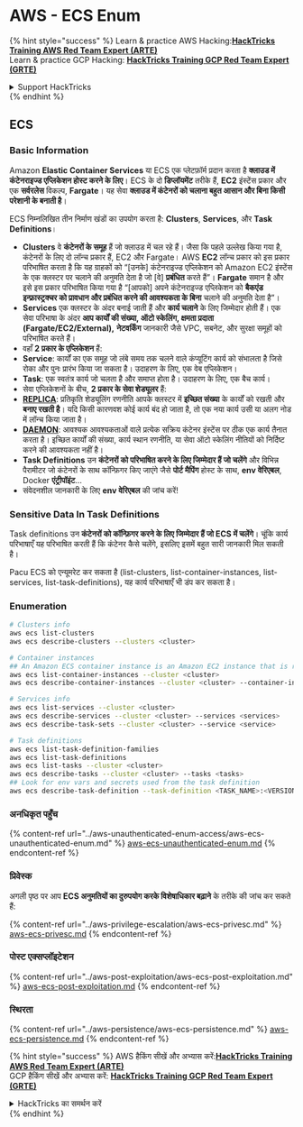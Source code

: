 # AWS - ECS Enum

{% hint style="success" %}
Learn & practice AWS Hacking:<img src="../../../.gitbook/assets/image (1).png" alt="" data-size="line">[**HackTricks Training AWS Red Team Expert (ARTE)**](https://training.hacktricks.xyz/courses/arte)<img src="../../../.gitbook/assets/image (1).png" alt="" data-size="line">\
Learn & practice GCP Hacking: <img src="../../../.gitbook/assets/image (2).png" alt="" data-size="line">[**HackTricks Training GCP Red Team Expert (GRTE)**<img src="../../../.gitbook/assets/image (2).png" alt="" data-size="line">](https://training.hacktricks.xyz/courses/grte)

<details>

<summary>Support HackTricks</summary>

* Check the [**subscription plans**](https://github.com/sponsors/carlospolop)!
* **Join the** 💬 [**Discord group**](https://discord.gg/hRep4RUj7f) or the [**telegram group**](https://t.me/peass) or **follow** us on **Twitter** 🐦 [**@hacktricks\_live**](https://twitter.com/hacktricks\_live)**.**
* **Share hacking tricks by submitting PRs to the** [**HackTricks**](https://github.com/carlospolop/hacktricks) and [**HackTricks Cloud**](https://github.com/carlospolop/hacktricks-cloud) github repos.

</details>
{% endhint %}

## ECS

### Basic Information

Amazon **Elastic Container Services** या ECS एक प्लेटफ़ॉर्म प्रदान करता है **क्लाउड में कंटेनराइज्ड एप्लिकेशन होस्ट करने के लिए**। ECS के दो **डिप्लॉयमेंट** तरीके हैं, **EC2** इंस्टेंस प्रकार और एक **सर्वरलेस** विकल्प, **Fargate**। यह सेवा **क्लाउड में कंटेनरों को चलाना बहुत आसान और बिना किसी परेशानी के बनाती है**।

ECS निम्नलिखित तीन निर्माण खंडों का उपयोग करता है: **Clusters**, **Services**, और **Task Definitions**।

* **Clusters** वे **कंटेनरों के समूह** हैं जो क्लाउड में चल रहे हैं। जैसा कि पहले उल्लेख किया गया है, कंटेनरों के लिए दो लॉन्च प्रकार हैं, EC2 और Fargate। AWS **EC2** लॉन्च प्रकार को इस प्रकार परिभाषित करता है कि यह ग्राहकों को “\[उनके] कंटेनराइज्ड एप्लिकेशन को Amazon EC2 इंस्टेंस के एक क्लस्टर पर चलाने की अनुमति देता है जो \[वे] **प्रबंधित** करते हैं”। **Fargate** समान है और इसे इस प्रकार परिभाषित किया गया है “\[आपको] अपने कंटेनराइज्ड एप्लिकेशन को **बैकएंड इन्फ्रास्ट्रक्चर को प्रावधान और प्रबंधित करने की आवश्यकता के बिना** चलाने की अनुमति देता है”।
* **Services** एक क्लस्टर के अंदर बनाई जाती हैं और **कार्य चलाने** के लिए जिम्मेदार होती हैं। एक सेवा परिभाषा के अंदर **आप कार्यों की संख्या, ऑटो स्केलिंग, क्षमता प्रदाता (Fargate/EC2/External),** **नेटवर्किंग** जानकारी जैसे VPC, सबनेट, और सुरक्षा समूहों को परिभाषित करते हैं।
* वहाँ **2 प्रकार के एप्लिकेशन** हैं:
* **Service**: कार्यों का एक समूह जो लंबे समय तक चलने वाले कंप्यूटिंग कार्य को संभालता है जिसे रोका और पुनः प्रारंभ किया जा सकता है। उदाहरण के लिए, एक वेब एप्लिकेशन।
* **Task**: एक स्वतंत्र कार्य जो चलता है और समाप्त होता है। उदाहरण के लिए, एक बैच कार्य।
* सेवा एप्लिकेशनों के बीच, **2 प्रकार के सेवा शेड्यूलर** हैं:
* [**REPLICA**](https://docs.aws.amazon.com/AmazonECS/latest/developerguide/ecs\_services.html): प्रतिकृति शेड्यूलिंग रणनीति आपके क्लस्टर में **इच्छित संख्या** के कार्यों को रखती और **बनाए रखती है**। यदि किसी कारणवश कोई कार्य बंद हो जाता है, तो एक नया कार्य उसी या अलग नोड में लॉन्च किया जाता है।
* [**DAEMON**](https://docs.aws.amazon.com/AmazonECS/latest/developerguide/ecs\_services.html): आवश्यक आवश्यकताओं वाले प्रत्येक सक्रिय कंटेनर इंस्टेंस पर ठीक एक कार्य तैनात करता है। इच्छित कार्यों की संख्या, कार्य स्थान रणनीति, या सेवा ऑटो स्केलिंग नीतियों को निर्दिष्ट करने की आवश्यकता नहीं है।
* **Task Definitions** उन **कंटेनरों को परिभाषित करने के लिए जिम्मेदार हैं जो चलेंगे** और विभिन्न पैरामीटर जो कंटेनरों के साथ कॉन्फ़िगर किए जाएंगे जैसे **पोर्ट मैपिंग** होस्ट के साथ, **env वेरिएबल**, Docker **एंट्रीपॉइंट**...
* संवेदनशील जानकारी के लिए **env वेरिएबल** की जांच करें!

### Sensitive Data In Task Definitions

Task definitions उन **कंटेनरों को कॉन्फ़िगर करने के लिए जिम्मेदार हैं जो ECS में चलेंगे**। चूंकि कार्य परिभाषाएँ यह परिभाषित करती हैं कि कंटेनर कैसे चलेंगे, इसलिए इसमें बहुत सारी जानकारी मिल सकती है।

Pacu ECS को एन्यूमरेट कर सकता है (list-clusters, list-container-instances, list-services, list-task-definitions), यह कार्य परिभाषाएँ भी डंप कर सकता है।

### Enumeration
```bash
# Clusters info
aws ecs list-clusters
aws ecs describe-clusters --clusters <cluster>

# Container instances
## An Amazon ECS container instance is an Amazon EC2 instance that is running the Amazon ECS container agent and has been registered into an Amazon ECS cluster.
aws ecs list-container-instances --cluster <cluster>
aws ecs describe-container-instances --cluster <cluster> --container-instances <container_instance_arn>

# Services info
aws ecs list-services --cluster <cluster>
aws ecs describe-services --cluster <cluster> --services <services>
aws ecs describe-task-sets --cluster <cluster> --service <service>

# Task definitions
aws ecs list-task-definition-families
aws ecs list-task-definitions
aws ecs list-tasks --cluster <cluster>
aws ecs describe-tasks --cluster <cluster> --tasks <tasks>
## Look for env vars and secrets used from the task definition
aws ecs describe-task-definition --task-definition <TASK_NAME>:<VERSION>
```
### अनधिकृत पहुँच

{% content-ref url="../aws-unauthenticated-enum-access/aws-ecs-unauthenticated-enum.md" %}
[aws-ecs-unauthenticated-enum.md](../aws-unauthenticated-enum-access/aws-ecs-unauthenticated-enum.md)
{% endcontent-ref %}

### प्रिवेस्क

अगली पृष्ठ पर आप **ECS अनुमतियों का दुरुपयोग करके विशेषाधिकार बढ़ाने** के तरीके की जांच कर सकते हैं:

{% content-ref url="../aws-privilege-escalation/aws-ecs-privesc.md" %}
[aws-ecs-privesc.md](../aws-privilege-escalation/aws-ecs-privesc.md)
{% endcontent-ref %}

### पोस्ट एक्सप्लॉइटेशन

{% content-ref url="../aws-post-exploitation/aws-ecs-post-exploitation.md" %}
[aws-ecs-post-exploitation.md](../aws-post-exploitation/aws-ecs-post-exploitation.md)
{% endcontent-ref %}

### स्थिरता

{% content-ref url="../aws-persistence/aws-ecs-persistence.md" %}
[aws-ecs-persistence.md](../aws-persistence/aws-ecs-persistence.md)
{% endcontent-ref %}

{% hint style="success" %}
AWS हैकिंग सीखें और अभ्यास करें:<img src="../../../.gitbook/assets/image (1).png" alt="" data-size="line">[**HackTricks Training AWS Red Team Expert (ARTE)**](https://training.hacktricks.xyz/courses/arte)<img src="../../../.gitbook/assets/image (1).png" alt="" data-size="line">\
GCP हैकिंग सीखें और अभ्यास करें: <img src="../../../.gitbook/assets/image (2).png" alt="" data-size="line">[**HackTricks Training GCP Red Team Expert (GRTE)**<img src="../../../.gitbook/assets/image (2).png" alt="" data-size="line">](https://training.hacktricks.xyz/courses/grte)

<details>

<summary>HackTricks का समर्थन करें</summary>

* [**सदस्यता योजनाएँ**](https://github.com/sponsors/carlospolop) देखें!
* **💬 [**Discord समूह**](https://discord.gg/hRep4RUj7f) या [**टेलीग्राम समूह**](https://t.me/peass) में शामिल हों या **Twitter** 🐦 पर हमें **फॉलो करें** [**@hacktricks\_live**](https://twitter.com/hacktricks\_live)**.**
* **हैकिंग ट्रिक्स साझा करें और [**HackTricks**](https://github.com/carlospolop/hacktricks) और [**HackTricks Cloud**](https://github.com/carlospolop/hacktricks-cloud) गिटहब रिपोजिटरी में PR सबमिट करें।**

</details>
{% endhint %}
